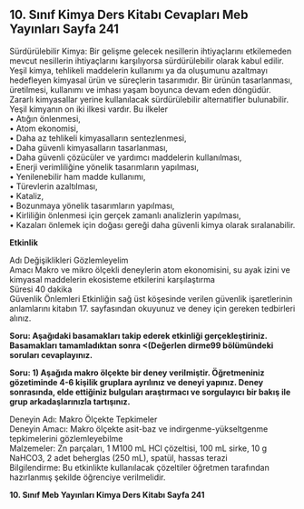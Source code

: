 ## 10. Sınıf Kimya Ders Kitabı Cevapları Meb Yayınları Sayfa 241

Sürdürülebilir Kimya: Bir gelişme gelecek nesillerin ihtiyaçlarını etkilemeden mevcut nesillerin ihtiyaçlarını karşılıyorsa sürdürülebilir olarak kabul edilir.  
 Yeşil kimya, tehlikeli maddelerin kullanımı ya da oluşumunu azaltmayı hedefleyen kimyasal ürün ve süreçlerin tasarımıdır. Bir ürünün tasarlanması, üretilmesi, kullanımı ve imhası yaşam boyunca devam eden döngüdür.  
 Zararlı kimyasallar yerine kullanılacak sürdürülebilir alternatifler bulunabilir.  
 Yeşil kimyanın on iki ilkesi vardır. Bu ilkeler  
 • Atığın önlenmesi,  
 • Atom ekonomisi,  
 • Daha az tehlikeli kimyasalların sentezlenmesi,  
 • Daha güvenli kimyasalların tasarlanması,  
 • Daha güvenli çözücüler ve yardımcı maddelerin kullanılması,  
 • Enerji verimliliğine yönelik tasarımların yapılması,  
 • Yenilenebilir ham madde kullanımı,  
 • Türevlerin azaltılması,  
 • Kataliz,  
 • Bozunmaya yönelik tasarımların yapılması,  
 • Kirliliğin önlenmesi için gerçek zamanlı analizlerin yapılması,  
 • Kazaları önlemek için doğası gereği daha güvenli kimya olarak sıralanabilir.

**Etkinlik**

Adı Değişiklikleri Gözlemleyelim  
 Amacı Makro ve mikro ölçekli deneylerin atom ekonomisini, su ayak izini ve kimyasal maddelerin ekosisteme etkilerini karşılaştırma  
 Süresi 40 dakika  
 Güvenlik Önlemleri Etkinliğin sağ üst köşesinde verilen güvenlik işaretlerinin anlamlarını kitabın 17. sayfasından okuyunuz ve deney için gereken tedbirleri alınız.

**Soru: Aşağıdaki basamakları takip ederek etkinliği gerçekleştiriniz. Basamakları tamamladıktan sonra <(Değerlen dirme99 bölümündeki soruları cevaplayınız.**

**Soru: 1) Aşağıda makro ölçekte bir deney verilmiştir. Öğretmeniniz gözetiminde 4-6 kişilik gruplara ayrılınız ve deneyi yapınız. Deney sonrasında, elde ettiğiniz bulguları araştırmacı ve sorgulayıcı bir bakış ile grup arkadaşlarınızla tartışınız.**

Deneyin Adı: Makro Ölçekte Tepkimeler  
 Deneyin Amacı: Makro ölçekte asit-baz ve indirgenme-yükseltgenme tepkimelerini gözlemleyebilme  
 Malzemeler: Zn parçaları, 1 M100 mL HCl çözeltisi, 100 mL sirke, 10 g NaHCO3, 2 adet beherglas (250 mL), spatül, hassas terazi  
 Bilgilendirme: Bu etkinlikte kullanılacak çözeltiler öğretmen tarafından hazırlanmış şekilde öğrenciye verilmelidir.

**10. Sınıf Meb Yayınları Kimya Ders Kitabı Sayfa 241**